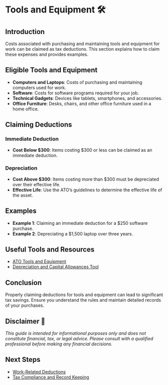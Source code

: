 # Tools and Equipment 🛠️

## Introduction

Costs associated with purchasing and maintaining tools and equipment for work can be claimed as tax deductions. This section explains how to claim these expenses and provides examples.

## Eligible Tools and Equipment

- **Computers and Laptops**: Costs of purchasing and maintaining computers used for work.
- **Software**: Costs for software programs required for your job.
- **Technical Gadgets**: Devices like tablets, smartphones, and accessories.
- **Office Furniture**: Desks, chairs, and other office furniture used in a home office.

## Claiming Deductions

### Immediate Deduction

- **Cost Below $300**: Items costing $300 or less can be claimed as an immediate deduction.

### Depreciation

- **Cost Above $300**: Items costing more than $300 must be depreciated over their effective life.
- **Effective Life**: Use the ATO’s guidelines to determine the effective life of the asset.

## Examples

- **Example 1**: Claiming an immediate deduction for a $250 software purchase.
- **Example 2**: Depreciating a $1,500 laptop over three years.

## Useful Tools and Resources

- [ATO Tools and Equipment](https://www.ato.gov.au/Individuals/Income-and-deductions/Deductions-you-can-claim/Tools,-equipment-and-other-assets/)
- [Depreciation and Capital Allowances Tool](https://www.ato.gov.au/Calculators-and-tools/Depreciation-and-capital-allowances-tool/)

## Conclusion

Properly claiming deductions for tools and equipment can lead to significant tax savings. Ensure you understand the rules and maintain detailed records of your purchases.

## Disclaimer 🚨

*This guide is intended for informational purposes only and does not constitute financial, tax, or legal advice. Please consult with a qualified professional before making any financial decisions.*

## Next Steps

- [Work-Related Deductions](work-related-deductions.md)
- [Tax Compliance and Record Keeping](compliance-and-record-keeping.md)
